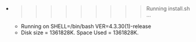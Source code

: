 * >>>>>>>>> Running install.sh ...
  * Running on SHELL=/bin/bash VER=4.3.30(1)-release
  * Disk size = 1361828K. Space Used = 1361828K.

